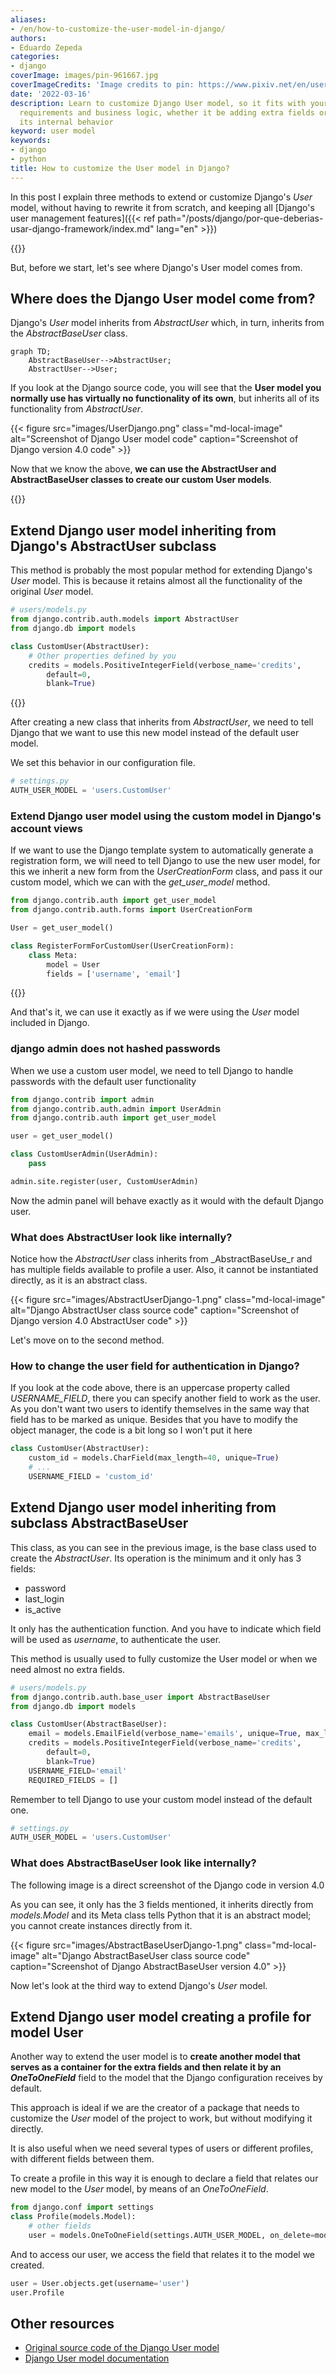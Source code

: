 ```yaml
---
aliases:
- /en/how-to-customize-the-user-model-in-django/
authors:
- Eduardo Zepeda
categories:
- django
coverImage: images/pin-961667.jpg
coverImageCredits: 'Image credits to pin: https://www.pixiv.net/en/users/961667'
date: '2022-03-16'
description: Learn to customize Django User model, so it fits with your application
  requirements and business logic, whether it be adding extra fields or modifying
  its internal behavior
keyword: user model
keywords:
- django
- python
title: How to customize the User model in Django?
---
```


In this post I explain three methods to extend or customize Django's _User_ model, without having to rewrite it from scratch, and keeping all [Django's user management features]({{< ref path="/posts/django/por-que-deberias-usar-django-framework/index.md" lang="en" >}})

{{<ad0>}}

But, before we start, let's see where Django's User model comes from.

## Where does the Django User model come from?

Django's _User_ model inherits from _AbstractUser_ which, in turn, inherits from the _AbstractBaseUser_ class.

``` mermaid
graph TD;
    AbstractBaseUser-->AbstractUser;
    AbstractUser-->User;
```

If you look at the Django source code, you will see that the **User model you normally use has virtually no functionality of its own**, but inherits all of its functionality from _AbstractUser_.

{{< figure src="images/UserDjango.png" class="md-local-image" alt="Screenshot of Django User model code" caption="Screenshot of Django version 4.0 code" >}}

Now that we know the above, **we can use the AbstractUser and AbstractBaseUser classes to create our custom User models**.

{{<ad1>}}

## Extend Django user model inheriting from Django's AbstractUser subclass

This method is probably the most popular method for extending Django's _User_ model. This is because it retains almost all the functionality of the original _User_ model.

```python
# users/models.py
from django.contrib.auth.models import AbstractUser
from django.db import models

class CustomUser(AbstractUser):
    # Other properties defined by you
    credits = models.PositiveIntegerField(verbose_name='credits',
        default=0, 
        blank=True)
```

{{<ad2>}}

After creating a new class that inherits from _AbstractUser_, we need to tell Django that we want to use this new model instead of the default user model.

We set this behavior in our configuration file.

```python
# settings.py
AUTH_USER_MODEL = 'users.CustomUser'
```

### Extend Django user model using the custom model in Django's account views

If we want to use the Django template system to automatically generate a registration form, we will need to tell Django to use the new user model, for this we inherit a new form from the _UserCreationForm_ class, and pass it our custom model, which we can with the _get_user_model_ method.

```python
from django.contrib.auth import get_user_model
from django.contrib.auth.forms import UserCreationForm

User = get_user_model()

class RegisterFormForCustomUser(UserCreationForm):
    class Meta:
        model = User
        fields = ['username', 'email']
```

{{<ad3>}}

And that's it, we can use it exactly as if we were using the _User_ model included in Django.

### django admin does not hashed passwords

When we use a custom user model, we need to tell Django to handle passwords with the default user functionality

```python
from django.contrib import admin
from django.contrib.auth.admin import UserAdmin
from django.contrib.auth import get_user_model

user = get_user_model()

class CustomUserAdmin(UserAdmin):
    pass

admin.site.register(user, CustomUserAdmin)
```

Now the admin panel will behave exactly as it would with the default Django user.

### What does AbstractUser look like internally?

Notice how the _AbstractUser_ class inherits from _AbstractBaseUse_r and has multiple fields available to profile a user. Also, it cannot be instantiated directly, as it is an abstract class.

{{< figure src="images/AbstractUserDjango-1.png" class="md-local-image" alt="Django AbstractUser class source code" caption="Screenshot of Django version 4.0 AbstractUser code" >}}

Let's move on to the second method.

### How to change the user field for authentication in Django?

If you look at the code above, there is an uppercase property called _USERNAME_FIELD_, there you can specify another field to work as the user.
As you don't want two users to identify themselves in the same way that field has to be marked as unique. Besides that you have to modify the object manager, the code is a bit long so I won't put it here

```python
class CustomUser(AbstractUser):
    custom_id = models.CharField(max_length=40, unique=True)
    # ...
    USERNAME_FIELD = 'custom_id'
```

## Extend Django user model inheriting from subclass AbstractBaseUser

This class, as you can see in the previous image, is the base class used to create the _AbstractUser_. Its operation is the minimum and it only has 3 fields:

* password
* last_login
* is_active

It only has the authentication function. And you have to indicate which field will be used as _username_, to authenticate the user.

This method is usually used to fully customize the User model or when we need almost no extra fields.

```python
# users/models.py
from django.contrib.auth.base_user import AbstractBaseUser
from django.db import models

class CustomUser(AbstractBaseUser):
    email = models.EmailField(verbose_name='emails', unique=True, max_length=255)
    credits = models.PositiveIntegerField(verbose_name='credits',
        default=0, 
        blank=True)
    USERNAME_FIELD='email'
    REQUIRED_FIELDS = []
```

Remember to tell Django to use your custom model instead of the default one.

```python
# settings.py
AUTH_USER_MODEL = 'users.CustomUser'
```

### What does AbstractBaseUser look like internally?

The following image is a direct screenshot of the Django code in version 4.0

As you can see, it only has the 3 fields mentioned, it inherits directly from _models.Model_ and its Meta class tells Python that it is an abstract model; you cannot create instances directly from it.

{{< figure src="images/AbstractBaseUserDjango-1.png" class="md-local-image" alt="Django AbstractBaseUser class source code" caption="Screenshot of Django AbstractBaseUser version 4.0" >}}

Now let's look at the third way to extend Django's _User_ model.

## Extend Django user model creating a profile for model User

Another way to extend the user model is to **create another model that serves as a container for the extra fields and then relate it by an _OneToOneField_** field to the model that the Django configuration receives by default.

This approach is ideal if we are the creator of a package that needs to customize the _User_ model of the project to work, but without modifying it directly.

It is also useful when we need several types of users or different profiles, with different fields between them.

To create a profile in this way it is enough to declare a field that relates our new model to the _User_ model, by means of an _OneToOneField_.

```python
from django.conf import settings
class Profile(models.Model):
    # other fields
    user = models.OneToOneField(settings.AUTH_USER_MODEL, on_delete=models.CASCADE)
```

And to access our user, we access the field that relates it to the model we created.

```python
user = User.objects.get(username='user')
user.Profile
```

## Other resources

* [Original source code of the Django User model](https://github.com/django/django/tree/main/django/contrib/auth)
* [Django User model documentation](https://docs.djangoproject.com/en/4.0/topics/auth/customizing/)